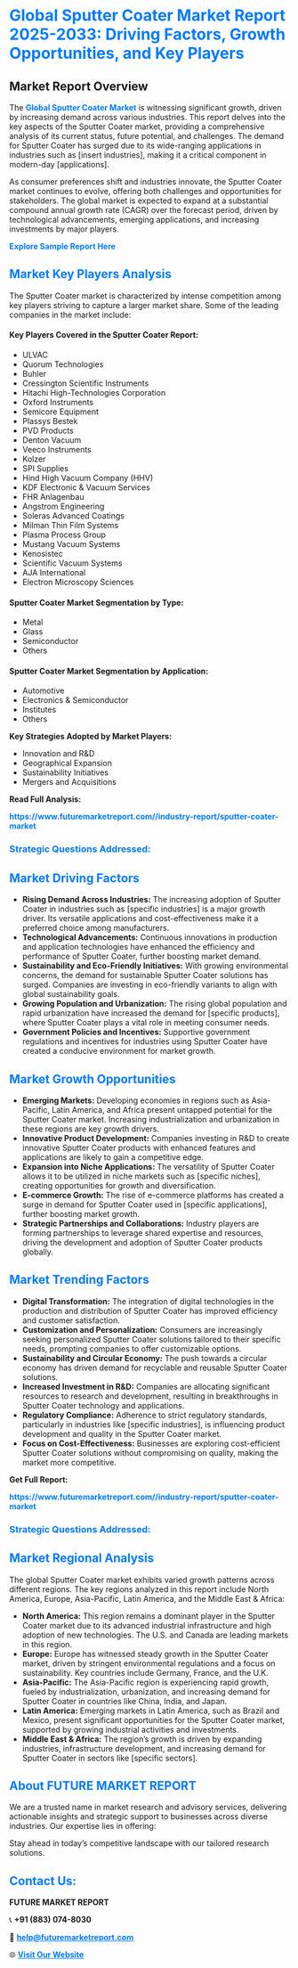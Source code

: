 <h1 style="color: #007BFF;">Global Sputter Coater Market Report 2025-2033: Driving Factors, Growth Opportunities, and Key Players</h1>

<section id="overview">
<h2>Market Report Overview</h2>
<p>The <a href="https://www.futuremarketreport.com//industry-report/sputter-coater-market" style="color: #007BFF; text-decoration: none;"><strong>Global Sputter Coater Market</strong></a> is witnessing significant growth, driven by increasing demand across various industries. This report delves into the key aspects of the Sputter Coater market, providing a comprehensive analysis of its current status, future potential, and challenges. The demand for Sputter Coater has surged due to its wide-ranging applications in industries such as [insert industries], making it a critical component in modern-day [applications].</p>
<p>As consumer preferences shift and industries innovate, the Sputter Coater market continues to evolve, offering both challenges and opportunities for stakeholders. The global market is expected to expand at a substantial compound annual growth rate (CAGR) over the forecast period, driven by technological advancements, emerging applications, and increasing investments by major players.</p>
</section>

<section id="overview">
<p><a href="https://www.futuremarketreport.com//request-sample/reportId=57788" style="color: #007BFF; text-decoration: none;"><strong>Explore Sample Report Here</strong></a></p>
</section>

<section id="key-players">
<h2 style="color: #007BFF;">Market Key Players Analysis</h2>
<p>The Sputter Coater market is characterized by intense competition among key players striving to capture a larger market share. Some of the leading companies in the market include:</p>
<h4>Key Players Covered in the Sputter Coater Report:</h4>
<ul><li>ULVAC</li><li>Quorum Technologies</li><li>Buhler</li><li>Cressington Scientific Instruments</li><li>Hitachi High-Technologies Corporation</li><li>Oxford Instruments</li><li>Semicore Equipment</li><li>Plassys Bestek</li><li>PVD Products</li><li>Denton Vacuum</li><li>Veeco Instruments</li><li>Kolzer</li><li>SPI Supplies</li><li>Hind High Vacuum Company (HHV)</li><li>KDF Electronic &amp; Vacuum Services</li><li>FHR Anlagenbau</li><li>Angstrom Engineering</li><li>Soleras Advanced Coatings</li><li>Milman Thin Film Systems</li><li>Plasma Process Group</li><li>Mustang Vacuum Systems</li><li>Kenosistec</li><li>Scientific Vacuum Systems</li><li>AJA International</li><li>Electron Microscopy Sciences</li></ul>
<h4>Sputter Coater Market Segmentation by Type:</h4>
<ul><li>Metal</li><li>Glass</li><li>Semiconductor</li><li>Others</li></ul>

<h4>Sputter Coater Market Segmentation by Application:</h4>
<ul><li>Automotive</li><li>Electronics &amp; Semiconductor</li><li>Institutes</li><li>Others</li></ul>
<p><strong>Key Strategies Adopted by Market Players:</strong></p>
<ul>
<li>Innovation and R&D</li>
<li>Geographical Expansion</li>
<li>Sustainability Initiatives</li>
<li>Mergers and Acquisitions</li>
</ul>
</section>

<section>
<p><strong>Read Full Analysis: </strong></p><a href="https://www.futuremarketreport.com//industry-report/sputter-coater-market" style="color: #007BFF; text-decoration: none;"><strong>https://www.futuremarketreport.com//industry-report/sputter-coater-market</strong></a>
<h3 style="color: #007BFF;">Strategic Questions Addressed:</h3>
</section>

<section id="driving-factors">
<h2 style="color: #007BFF;">Market Driving Factors</h2>
<ul>
<li><strong>Rising Demand Across Industries:</strong> The increasing adoption of Sputter Coater in industries such as [specific industries] is a major growth driver. Its versatile applications and cost-effectiveness make it a preferred choice among manufacturers.</li>
<li><strong>Technological Advancements:</strong> Continuous innovations in production and application technologies have enhanced the efficiency and performance of Sputter Coater, further boosting market demand.</li>
<li><strong>Sustainability and Eco-Friendly Initiatives:</strong> With growing environmental concerns, the demand for sustainable Sputter Coater solutions has surged. Companies are investing in eco-friendly variants to align with global sustainability goals.</li>
<li><strong>Growing Population and Urbanization:</strong> The rising global population and rapid urbanization have increased the demand for [specific products], where Sputter Coater plays a vital role in meeting consumer needs.</li>
<li><strong>Government Policies and Incentives:</strong> Supportive government regulations and incentives for industries using Sputter Coater have created a conducive environment for market growth.</li>
</ul>
</section>

<section id="growth-opportunities">
<h2 style="color: #007BFF;">Market Growth Opportunities</h2>
<ul>
<li><strong>Emerging Markets:</strong> Developing economies in regions such as Asia-Pacific, Latin America, and Africa present untapped potential for the Sputter Coater market. Increasing industrialization and urbanization in these regions are key growth drivers.</li>
<li><strong>Innovative Product Development:</strong> Companies investing in R&D to create innovative Sputter Coater products with enhanced features and applications are likely to gain a competitive edge.</li>
<li><strong>Expansion into Niche Applications:</strong> The versatility of Sputter Coater allows it to be utilized in niche markets such as [specific niches], creating opportunities for growth and diversification.</li>
<li><strong>E-commerce Growth:</strong> The rise of e-commerce platforms has created a surge in demand for Sputter Coater used in [specific applications], further boosting market growth.</li>
<li><strong>Strategic Partnerships and Collaborations:</strong> Industry players are forming partnerships to leverage shared expertise and resources, driving the development and adoption of Sputter Coater products globally.</li>
</ul>
</section>

<section id="trending-factors">
<h2 style="color: #007BFF;">Market Trending Factors</h2>
<ul>
<li><strong>Digital Transformation:</strong> The integration of digital technologies in the production and distribution of Sputter Coater has improved efficiency and customer satisfaction.</li>
<li><strong>Customization and Personalization:</strong> Consumers are increasingly seeking personalized Sputter Coater solutions tailored to their specific needs, prompting companies to offer customizable options.</li>
<li><strong>Sustainability and Circular Economy:</strong> The push towards a circular economy has driven demand for recyclable and reusable Sputter Coater solutions.</li>
<li><strong>Increased Investment in R&D:</strong> Companies are allocating significant resources to research and development, resulting in breakthroughs in Sputter Coater technology and applications.</li>
<li><strong>Regulatory Compliance:</strong> Adherence to strict regulatory standards, particularly in industries like [specific industries], is influencing product development and quality in the Sputter Coater market.</li>
<li><strong>Focus on Cost-Effectiveness:</strong> Businesses are exploring cost-efficient Sputter Coater solutions without compromising on quality, making the market more competitive.</li>
</ul>
</section>

<section>
<p><strong>Get Full Report: </strong></p><a href="https://www.futuremarketreport.com//industry-report/sputter-coater-market" style="color: #007BFF; text-decoration: none;"><strong>https://www.futuremarketreport.com//industry-report/sputter-coater-market</strong></a>
<h3 style="color: #007BFF;">Strategic Questions Addressed:</h3>
</section>


<section id="regional-analysis">
<h2 style="color: #007BFF;">Market Regional Analysis</h2>
<p>The global Sputter Coater market exhibits varied growth patterns across different regions. The key regions analyzed in this report include North America, Europe, Asia-Pacific, Latin America, and the Middle East & Africa:</p>
<ul>
<li><strong>North America:</strong> This region remains a dominant player in the Sputter Coater market due to its advanced industrial infrastructure and high adoption of new technologies. The U.S. and Canada are leading markets in this region.</li>
<li><strong>Europe:</strong> Europe has witnessed steady growth in the Sputter Coater market, driven by stringent environmental regulations and a focus on sustainability. Key countries include Germany, France, and the U.K.</li>
<li><strong>Asia-Pacific:</strong> The Asia-Pacific region is experiencing rapid growth, fueled by industrialization, urbanization, and increasing demand for Sputter Coater in countries like China, India, and Japan.</li>
<li><strong>Latin America:</strong> Emerging markets in Latin America, such as Brazil and Mexico, present significant opportunities for the Sputter Coater market, supported by growing industrial activities and investments.</li>
<li><strong>Middle East & Africa:</strong> The region’s growth is driven by expanding industries, infrastructure development, and increasing demand for Sputter Coater in sectors like [specific sectors].</li>
</ul>
</section>

<footer>
<h2 style="color: #007BFF;">About FUTURE MARKET REPORT</h2>
<p>We are a trusted name in market research and advisory services, delivering actionable insights and strategic support to businesses across diverse industries. Our expertise lies in offering:</p>

<p>Stay ahead in today’s competitive landscape with our tailored research solutions.</p>

<h2 style="color: #007BFF;">Contact Us:</h2>
<p><strong>FUTURE MARKET REPORT</strong></p>
<p>📞 <strong>+91 (883) 074-8030</strong></p>
<p>📧 <strong><a href="mailto:help@futuremarketreport.com" style="color: #007BFF;">help@futuremarketreport.com</a></strong></p>
<p>🌐 <strong><a href="https://www.futuremarketreport.com/" style="color: #007BFF;">Visit Our Website</a></strong></p>
</footer>